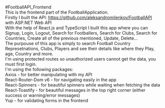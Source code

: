#FootballAPI_Frontend  
This is the frontend part of the FootballApplication.  
Firstly I built the API: https://github.com/aleksandromilenkov/FootballAPI with ASP.NET Web API  
With the help of React.js and TypeScript I built this app where you can Signup, Login, Logout, Search for Footballers, Search for Clubs, Search for Countries, Create all of the previous mentioned, Update, Delete...   
The purpouse of this app is simply to search Football Country Represetnations, Clubs, Players and see their details like where they Play, age, Country and more.   
I'm using protected routes so unauthorized users cannot get the data, you must first login.   
I'm using the following packages:  
  Axios - for better manipulating with my API  
  React-Router-Dom v6 - for navigating easily in the app  
  React-Spinners - for beautiful spinners while waiting when fetching the data  
  React-Toastify - for beautiful messages in the top right corner (either success or warning/error messages)  
  Yup - for validating forms in the frontend  

